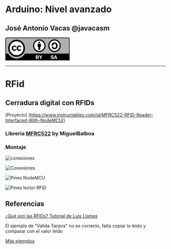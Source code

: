 # Arduino: Nivel avanzado


## José Antonio Vacas @javacasm

![CC](./images/Licencia_CC_peque.png)

* * *
# RFid

## Cerradura digital con RFIDs

[Proyecto]
(https://www.instructables.com/id/MFRC522-RFID-Reader-Interfaced-With-NodeMCU/)


### Libreria [MFRC522](https://github.com/miguelbalboa/rfid) by MiguelBalboa

### Montaje

![conexiones](https://cdn.instructables.com/FX4/GP96/J48Q18RQ/FX4GP96J48Q18RQ.LARGE.jpg)

![Conexiones](https://cdn.instructables.com/FZX/IY9U/J48Q0Z0I/FZXIY9UJ48Q0Z0I.LARGE.jpg)

![Pines NodeMCU](https://cdn.instructables.com/F4V/BWWG/J48Q18QM/F4VBWWGJ48Q18QM.LARGE.jpg)

![Pines lector RFID](https://cdn.instructables.com/FKD/AB3B/J48Q18QO/FKDAB3BJ48Q18QO.LARGE.jpg)

## Referencias

[¿Qué son las RFIDs? Tutorial de Luis Llamas](https://www.luisllamas.es/arduino-rfid-mifare-rc522/)

El ejemplo de "Valida Tarjera" no es correcto, falta copiar lo leido y comparar con el valor leido

[Más ejemplos](https://github.com/javacasm/ArduinoAvanzadoDE2017/search?utf8=%E2%9C%93&q=rfid)
